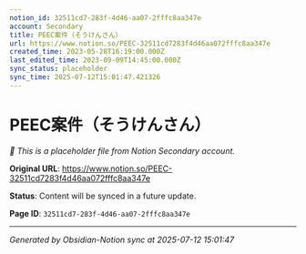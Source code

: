 ```yaml
---
notion_id: 32511cd7-283f-4d46-aa07-2fffc8aa347e
account: Secondary
title: PEEC案件（そうけんさん）
url: https://www.notion.so/PEEC-32511cd7283f4d46aa072fffc8aa347e
created_time: 2023-05-28T16:19:00.000Z
last_edited_time: 2023-09-09T14:45:00.000Z
sync_status: placeholder
sync_time: 2025-07-12T15:01:47.421326
---
```


# PEEC案件（そうけんさん）

*🔄 This is a placeholder file from Notion Secondary account.*

**Original URL**: https://www.notion.so/PEEC-32511cd7283f4d46aa072fffc8aa347e

**Status**: Content will be synced in a future update.

**Page ID**: `32511cd7-283f-4d46-aa07-2fffc8aa347e`

---

*Generated by Obsidian-Notion sync at 2025-07-12 15:01:47*
